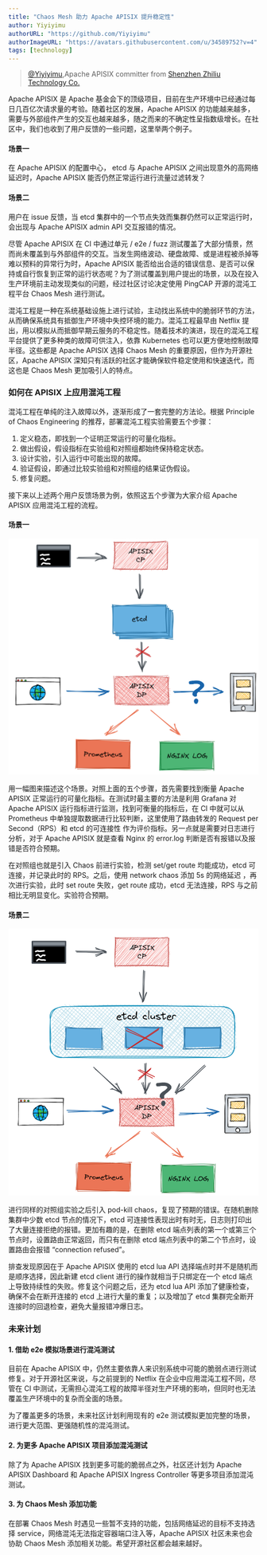 ```yaml
---
title: "Chaos Mesh 助力 Apache APISIX 提升稳定性"
author: Yiyiyimu
authorURL: "https://github.com/Yiyiyimu"
authorImageURL: "https://avatars.githubusercontent.com/u/34589752?v=4"
tags: [technology]
---
```

> [@Yiyiyimu](https://github.com/Yiyiyimu),Apache APISIX committer from [Shenzhen Zhiliu Technology Co.](https://www.apiseven.com/)
>

<!--truncate-->
Apache APISIX 是 Apache 基金会下的顶级项目，目前在生产环境中已经通过每日几百亿次请求量的考验。随着社区的发展，Apache APISIX 的功能越来越多，需要与外部组件产生的交互也越来越多，随之而来的不确定性呈指数级增长。在社区中，我们也收到了用户反馈的一些问题，这里举两个例子。

#### 场景一

在 Apache APISIX 的配置中心， etcd 与 Apache APISIX 之间出现意外的高网络延迟时，Apache APISIX 能否仍然正常运行进行流量过滤转发？

#### 场景二

用户在 issue 反馈，当 etcd 集群中的一个节点失效而集群仍然可以正常运行时，会出现与 Apache APISIX admin API 交互报错的情况。

尽管 Apache APISIX 在 CI 中通过单元 / e2e / fuzz 测试覆盖了大部分情景，然而尚未覆盖到与外部组件的交互。当发生网络波动、硬盘故障、或是进程被杀掉等难以预料的异常行为时，Apache APISIX 能否给出合适的错误信息、是否可以保持或自行恢复到正常的运行状态呢？为了测试覆盖到用户提出的场景，以及在投入生产环境前主动发现类似的问题，经过社区讨论决定使用 PingCAP 开源的混沌工程平台 Chaos Mesh 进行测试。

混沌工程是一种在系统基础设施上进行试验，主动找出系统中的脆弱环节的方法，从而确保系统具有抵御生产环境中失控环境的能力。混沌工程最早由 Netflix 提出，用以模拟从而抵御早期云服务的不稳定性。随着技术的演进，现在的混沌工程平台提供了更多种类的故障可供注入，依靠 Kubernetes 也可以更方便地控制故障半径。这些都是 Apache APISIX 选择 Chaos Mesh 的重要原因，但作为开源社区，Apache APISIX 深知只有活跃的社区才能确保软件稳定使用和快速迭代，而这也是 Chaos Mesh 更加吸引人的特点。

### 如何在 APISIX 上应用混沌工程

混沌工程在单纯的注入故障以外，逐渐形成了一套完整的方法论。根据 Principle of Chaos Engineering 的推荐，部署混沌工程实验需要五个步骤：

1. 定义稳态，即找到一个证明正常运行的可量化指标。
2. 做出假设，假设指标在实验组和对照组都始终保持稳定状态。
3. 设计实验，引入运行中可能出现的故障。
4. 验证假设，即通过比较实验组和对照组的结果证伪假设。
5. 修复问题。

接下来以上述两个用户反馈场景为例，依照这五个步骤为大家介绍 Apache APISIX 应用混沌工程的流程。

#### 场景一

![2021-06-16-1](../static/img/blog_img/2021-06-16-1.png)

用一幅图来描述这个场景。对照上面的五个步骤，首先需要找到衡量 Apache APISIX 正常运行的可量化指标。在测试时最主要的方法是利用 Grafana 对 Apache APISIX 运行指标进行监测，找到可衡量的指标后，在 CI 中就可以从 Prometheus 中单独提取数据进行比较判断，这里使用了路由转发的 Request per Second（RPS）和 etcd 的可连接性 作为评价指标。另一点就是需要对日志进行分析，对于 Apache APISIX 就是查看 Nginx 的 error.log 判断是否有报错以及报错是否符合预期。

在对照组也就是引入 Chaos 前进行实验，检测 set/get route 均能成功，etcd 可连接，并记录此时的 RPS。之后，使用 network chaos 添加 5s 的网络延迟 ，再次进行实验，此时 set route 失败，get route 成功，etcd 无法连接，RPS 与之前相比无明显变化。实验符合预期。

#### 场景二

![2021-06-16-2](../static/img/blog_img/2021-06-16-2.png)

进行同样的对照组实验之后引入 pod-kill chaos，复现了预期的错误。在随机删除集群中少数 etcd 节点的情况下，etcd 可连接性表现出时有时无，日志则打印出了大量连接拒绝的报错。更加有趣的是，在删除 etcd 端点列表的第一个或第三个节点时，设置路由正常返回，而只有在删除 etcd 端点列表中的第二个节点时，设置路由会报错 “connection refused”。

排查发现原因在于 Apache APISIX 使用的 etcd lua API 选择端点时并不是随机而是顺序选择，因此新建 etcd client 进行的操作就相当于只绑定在一个 etcd 端点上导致持续性的失败。修复这个问题之后，还为 etcd lua API 添加了健康检查，确保不会在断开连接的 etcd 上进行大量的重复；以及增加了 etcd 集群完全断开连接时的回退检查，避免大量报错冲爆日志。

### 未来计划

#### 1. 借助 e2e 模拟场景进行混沌测试

目前在 Apache APISIX 中，仍然主要依靠人来识别系统中可能的脆弱点进行测试修复。对于开源社区来说，与之前提到的 Netflix 在企业中应用混沌工程不同，尽管在 CI 中测试，无需担心混沌工程的故障半径对生产环境的影响，但同时也无法覆盖生产环境中的复杂而全面的场景。

为了覆盖更多的场景，未来社区计划利用现有的 e2e 测试模拟更加完整的场景，进行更大范围、更强随机性的混沌测试。

#### 2. 为更多 Apache APISIX 项目添加混沌测试

除了为 Apache APISIX 找到更多可能的脆弱点之外，社区还计划为 Apache APISIX Dashboard 和 Apache APISIX Ingress Controller 等更多项目添加混沌测试。

#### 3. 为 Chaos Mesh 添加功能

在部署 Chaos Mesh 时遇见一些暂不支持的功能，包括网络延迟的目标不支持选择 service，网络混沌无法指定容器端口注入等，Apache APISIX 社区未来也会协助 Chaos Mesh 添加相关功能。希望开源社区都会越来越好。
